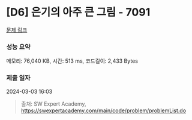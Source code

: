 # [D6] 은기의 아주 큰 그림 - 7091 

[문제 링크](https://swexpertacademy.com/main/code/problem/problemDetail.do?contestProbId=AWkIfv7qBCYDFAXC) 

### 성능 요약

메모리: 76,040 KB, 시간: 513 ms, 코드길이: 2,433 Bytes

### 제출 일자

2024-03-03 16:03



> 출처: SW Expert Academy, https://swexpertacademy.com/main/code/problem/problemList.do